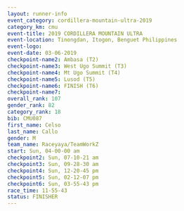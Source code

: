 ```yaml
---
layout: runner-info 
event_category: cordillera-mountain-ultra-2019 
category_km: cmu 
event-title: 2019 CORDILLERA MOUNTAIN ULTRA 
event-location: Tinongdan, Itogon, Benguet Philippines 
event-logo: 
event-date: 03-06-2019 
checkpoint-name2: Ambasa (T2) 
checkpoint-name3: West Ugo Summit (T3) 
checkpoint-name4: Mt Ugo Summit (T4) 
checkpoint-name5: Lusod (T5) 
checkpoint-name6: FINISH (T6) 
checkpoint-name7: 
overall_rank: 107
gender_rank: 82
category_rank: 18
bib: CMU087
first_name: Celso
last_name: Callo
gender: M
team_name: Raceyaya/TeamWorkZ
start: Sun, 04-00-00 am
checkpoint2: Sun, 07-10-21 am
checkpoint3: Sun, 09-28-30 am
checkpoint4: Sun, 12-20-45 pm
checkpoint5: Sun, 02-12-07 pm
checkpoint6: Sun, 03-55-43 pm
race_time: 11-55-43
status: FINISHER
---
```

